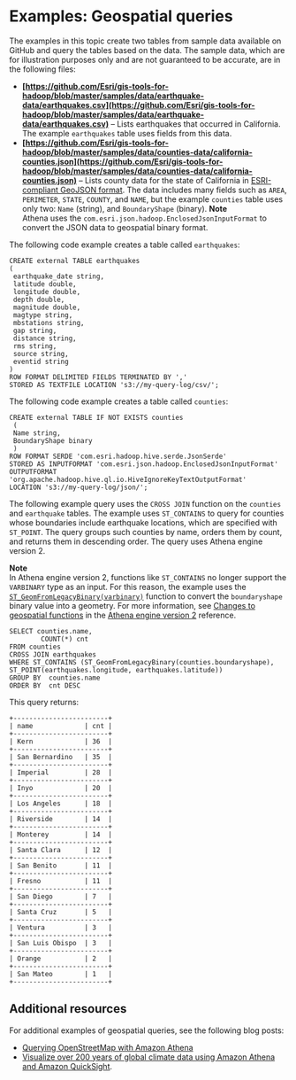 # Examples: Geospatial queries<a name="geospatial-example-queries"></a>

The examples in this topic create two tables from sample data available on GitHub and query the tables based on the data\. The sample data, which are for illustration purposes only and are not guaranteed to be accurate, are in the following files:
+ **[https://github.com/Esri/gis-tools-for-hadoop/blob/master/samples/data/earthquake-data/earthquakes.csv](https://github.com/Esri/gis-tools-for-hadoop/blob/master/samples/data/earthquake-data/earthquakes.csv)** – Lists earthquakes that occurred in California\. The example `earthquakes` table uses fields from this data\.
+ **[https://github.com/Esri/gis-tools-for-hadoop/blob/master/samples/data/counties-data/california-counties.json](https://github.com/Esri/gis-tools-for-hadoop/blob/master/samples/data/counties-data/california-counties.json)** – Lists county data for the state of California in [ESRI\-compliant GeoJSON format](https://doc.arcgis.com/en/arcgis-online/reference/geojson.htm)\. The data includes many fields such as `AREA`, `PERIMETER`, `STATE`, `COUNTY`, and `NAME`, but the example `counties` table uses only two: `Name` \(string\), and `BoundaryShape` \(binary\)\. 
**Note**  
Athena uses the `com.esri.json.hadoop.EnclosedJsonInputFormat` to convert the JSON data to geospatial binary format\.

The following code example creates a table called `earthquakes`:

```
CREATE external TABLE earthquakes
(
 earthquake_date string,
 latitude double,
 longitude double,
 depth double,
 magnitude double,
 magtype string,
 mbstations string,
 gap string,
 distance string,
 rms string,
 source string,
 eventid string
)
ROW FORMAT DELIMITED FIELDS TERMINATED BY ','
STORED AS TEXTFILE LOCATION 's3://my-query-log/csv/';
```

The following code example creates a table called `counties`:

```
CREATE external TABLE IF NOT EXISTS counties
 (
 Name string,
 BoundaryShape binary
 )
ROW FORMAT SERDE 'com.esri.hadoop.hive.serde.JsonSerde'
STORED AS INPUTFORMAT 'com.esri.json.hadoop.EnclosedJsonInputFormat'
OUTPUTFORMAT 'org.apache.hadoop.hive.ql.io.HiveIgnoreKeyTextOutputFormat'
LOCATION 's3://my-query-log/json/';
```

The following example query uses the `CROSS JOIN` function on the `counties` and `earthquake` tables\. The example uses `ST_CONTAINS` to query for counties whose boundaries include earthquake locations, which are specified with `ST_POINT`\. The query groups such counties by name, orders them by count, and returns them in descending order\. The query uses Athena engine version 2\.

**Note**  
In Athena engine version 2, functions like `ST_CONTAINS` no longer support the `VARBINARY` type as an input\. For this reason, the example uses the [`ST_GeomFromLegacyBinary(varbinary)`](geospatial-functions-list-v2.md#geospatial-functions-list-v2-st-geomfromlegacybinary) function to convert the `boundaryshape` binary value into a geometry\. For more information, see [Changes to geospatial functions](engine-versions-reference.md#engine-versions-reference-0002-changes-to-geospatial-functions) in the [Athena engine version 2](engine-versions-reference.md#engine-versions-reference-0002) reference\.

```
SELECT counties.name,
        COUNT(*) cnt
FROM counties
CROSS JOIN earthquakes
WHERE ST_CONTAINS (ST_GeomFromLegacyBinary(counties.boundaryshape), ST_POINT(earthquakes.longitude, earthquakes.latitude))
GROUP BY  counties.name
ORDER BY  cnt DESC
```

This query returns:

```
+------------------------+
| name             | cnt |
+------------------------+
| Kern             | 36  |
+------------------------+
| San Bernardino   | 35  |
+------------------------+
| Imperial         | 28  |
+------------------------+
| Inyo             | 20  |
+------------------------+
| Los Angeles      | 18  |
+------------------------+
| Riverside        | 14  |
+------------------------+
| Monterey         | 14  |
+------------------------+
| Santa Clara      | 12  |
+------------------------+
| San Benito       | 11  |
+------------------------+
| Fresno           | 11  |
+------------------------+
| San Diego        | 7   |
+------------------------+
| Santa Cruz       | 5   |
+------------------------+
| Ventura          | 3   |
+------------------------+
| San Luis Obispo  | 3   |
+------------------------+
| Orange           | 2   |
+------------------------+
| San Mateo        | 1   |
+------------------------+
```

## Additional resources<a name="geospatial-example-queries-additional-resources"></a>

For additional examples of geospatial queries, see the following blog posts:
+ [Querying OpenStreetMap with Amazon Athena](https://aws.amazon.com/blogs/big-data/querying-openstreetmap-with-amazon-athena/)
+ [Visualize over 200 years of global climate data using Amazon Athena and Amazon QuickSight](https://aws.amazon.com/blogs/big-data/visualize-over-200-years-of-global-climate-data-using-amazon-athena-and-amazon-quicksight/)\.